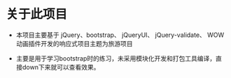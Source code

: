 # 关于此项目

- 本项目主要基于 jQuery、bootstrap、 jQueryUI、 jQuery-validate、 WOW动画插件开发的响应式项目主题为旅游项目

- 主要是用于学习bootstrap时的练习，未采用模块化开发和打包工具编译，直接down下来就可以查看效果。
   

